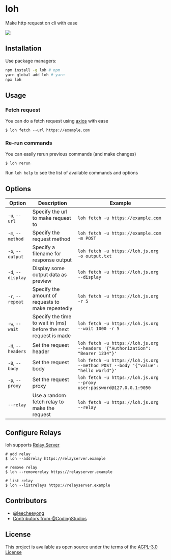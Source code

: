 # loh
Make http request on cli with ease

<a href="https://npmjs.com/loh"><img src="https://badge.fury.io/js/loh.svg"></a>
  
## Installation

Use package managers:
```bash
npm install -g loh # npm
yarn global add loh # yarn
npx loh 
```

## Usage

### Fetch request
You can do a fetch request using [axios](https://npmjs.com/axios) with ease
```
$ loh fetch --url https://example.com
```

### Re-run commands
You can easily rerun previous commands (and make changes) 
```
$ loh rerun 
```

Run `loh help` to see the list of available commands and options

## Options

| **Option** | **Description** | **Example** |
| ---------- | --------------- | ----------- |
| `-u`, `--url` | Specify the url to make request to | `loh fetch -u https://example.com` |
| `-m`, `--method` | Specify the request method | `loh fetch -u https://example.com -m POST` |
| `-o`, `--output` | Specify a filename for response output | `loh fetch -u https://loh.js.org -o output.txt` |
| `-d`, `--display` | Display some output data as preview | `loh fetch -u https://loh.js.org --display` |
| `-r`, `--repeat` | Specify the amount of requests to make repeatedly | `loh fetch -u https://loh.js.org -r 5` |
| `-w`, `--wait` | Specify the time to wait in (ms) before the next request is made | `loh fetch -u https://loh.js.org --wait 1000 -r 5` |
| `-H`, `--headers` | Set the request header | `loh fetch -u https://loh.js.org --headers '{"Authorization": "Bearer 1234"}'` |
| `-B`, `--body` | Set the request body | `loh fetch -u https://loh.js.org --method POST --body '{"value": "hello world"}'` |
| `-p`, `--proxy` | Set the request proxy | `loh fetch -u https://loh.js.org --proxy user:password@127.0.0.1:9050` |
| `--relay` | Use a random fetch relay to make the request | `loh fetch -u https://loh.js.org --relay` |

## Configure Relays
loh supports [Relay Server](https://github.com/codingstudios/relay-server)
```
# add relay
$ loh --addrelay https://relayserver.example

# remove relay
$ loh --removerelay https://relayserver.example

# list relay
$ loh --listrelays https://relayserver.example
```


## Contributors
- [@leecheeyong](https://github.com/leecheeyong)
- [Contributors from @CodingStudios](https://github.com/codingstudios)


## License

This project is available as open source under the terms of the [AGPL-3.0 License](https://github.com/codingstudios/loh/blob/main/LICENSE)